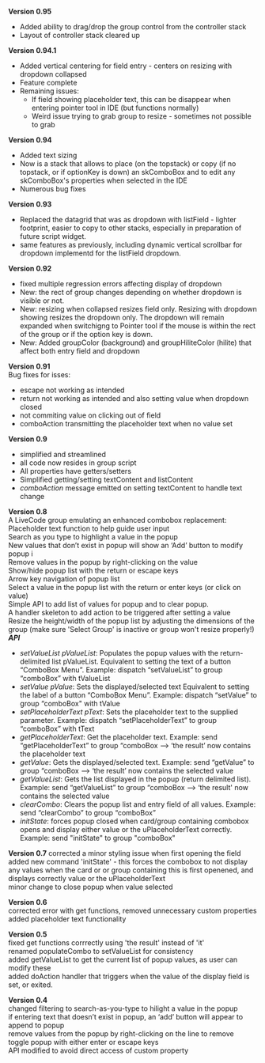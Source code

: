 **Version 0.95**  
- Added ability to drag/drop the group control from the controller stack
- Layout of controller stack cleared up

**Version 0.94.1**  
- Added vertical centering for field entry - centers on resizing with dropdown collapsed
- Feature complete
- Remaining issues:
  - If field showing placeholder text, this can be disappear when entering pointer tool in IDE (but functions normally)
  - Weird issue trying to grab group to resize - sometimes not possible to grab

**Version 0.94**  
- Added text sizing
- Now is a stack that allows to place (on the topstack) or copy (if no topstack, or if optionKey is down) an skComboBox and to edit any skComboBox's properties when selected in the IDE
- Numerous bug fixes

**Version 0.93**  
- Replaced the datagrid that was as dropdown with listField - lighter footprint, easier to copy to other stacks, especially in preparation of future script widget.
- same features as previously, including dynamic vertical scrollbar for dropdown implementd for the listField dropdown.

**Version 0.92**  
- fixed multiple regression errors affecting display of dropdown
- New: the rect of group changes depending on whether dropdown is visible or not.
- New: resizing when collapsed resizes field only. Resizing with dropdown showing resizes the dropdown only. The dropdown will remain expanded when switchigng to Pointer tool if the mouse is within the rect of the group or if the option key is down.
- New: Added groupColor (background) and groupHiliteColor (hilite) that affect both entry field and dropdown

  
**Version 0.91**  
Bug fixes for isses:  
- escape not working as intended
- return not working as intended and also setting value when dropdown closed
- not commiting value on clicking out of field
- comboAction transmitting the placeholder text when no value set
  
**Version 0.9**  
- simplified and streamlined
- all code now resides in group script
- All properties have getters/setters
- Simplified getting/setting textContent and listContent
- _comboAction_ message emitted on setting textContent to handle text change
  
  
**Version 0.8**  
A LiveCode group emulating an enhanced combobox replacement:  
Placeholder text function to help guide user input  
Search as you type to highlight a value in the popup  
New values that don’t exist in popup will show an ‘Add’ button to modify popup i  
Remove values in the popup by right-clicking on the value  
Show/hide popup list with the return or escape keys  
Arrow key navigation of popup list  
Select a value in the popup list with the return or enter keys (or click on value)  
Simple API to add list of values for popup and to clear popup.  
A handler skeleton to add action to be triggered after setting a value  
Resize the height/width of the popup list by adjusting the dimensions of the group (make sure 'Select Group' is inactive or group won't resize properly!)  
_**API**_
- _setValueList pValueList_: Populates the popup values with the return-delimited list pValueList. Equivalent to setting the text of a button “ComboBox Menu”. Example: dispatch “setValueList” to group “comboBox” with tValueList  
- _setValue pValue_: Sets the displayed/selected text Equivalent to setting the label of a button “ComboBox Menu”. Example: dispatch “setValue” to group “comboBox" with tValue  
- _setPlaceholderText pText_: Sets the placeholder text to the supplied parameter. Example: dispatch “setPlaceholderText” to group “comboBox” with tText  
- _getPlaceholderText_: Get the placeholder text. Example: send “getPlaceholderText” to group “comboBox —> ‘the result’ now contains the placeholder text  
- _getValue_: Gets the displayed/selected text. Example: send “getValue” to group “comboBox —> ‘the result’ now contains the selected value  
- _getValueList_: Gets the list displayed in the popup (return delimited list). Example: send “getValueList” to group “comboBox —> ‘the result' now contains the selected value  
- _clearCombo_: Clears the popup list and entry field of all values. Example: send “clearCombo” to group “comboBox”  
- _initState_: forces popup closed when card/group containing combobox opens and display either value or the uPlaceholderText correctly. Example: send "initState" to group "comboBox"  

**Version 0.7**
corrected a minor styling issue when first opening the field  
added new command 'initState' - this forces the combobox to not display any values when the card or or group containing this is first openened, and displays correctly value or the uPlaceholderText  
minor change to close popup when value selected  
  
**Version 0.6**  
corrected error with get functions, removed unnecessary custom properties  
added placeholder text functionality  

**Version 0.5**  
fixed get functions corrrectly using 'the result' instead of 'it'  
renamed populateCombo to setValueList for consistency  
added getValueList to get the current list of popup values, as user can modify these  
added doAction handler that triggers when the value of the display field is set, or exited.  

**Version 0.4**  
changed filtering to search-as-you-type to hilight a value in the popup  
if entering text that doesn’t exist in popup, an ‘add’ button will appear to append to popup  
remove values from the popup by right-clicking on the line to remove  
toggle popup with either enter or escape keys  
API modified to avoid direct access of custom property  
